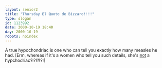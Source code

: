 ```yaml
---
layout: senior2
title: "Thursday El Quoto de Bizzaro!!!!"
type: slogan
id: 1123992
date: 2000-10-19 18:40
day: 2000-10-19
robots: noindex
---
```

A true hypochondriac is one who can tell you exactly how many measles he had. [Erm, whereas if it's a women who tell you such details, she's <u>not</u> a hypchodriac?!?!?!?!]
